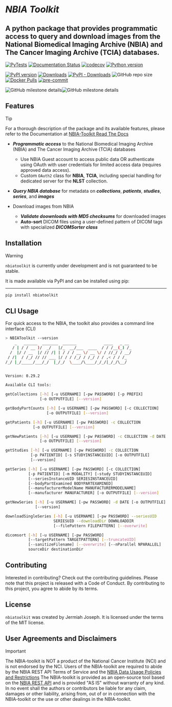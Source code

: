 # *NBIA Toolkit*
## A python package that provides programmatic access to query and download images from the National Biomedical Imaging Archive (**NBIA**) and The Cancer Imaging Archive (**TCIA**) databases.
[![PyTests](https://github.com/jjjermiah/nbia-toolkit/actions/workflows/main.yml/badge.svg)](https://github.com/jjjermiah/nbia-toolkit/actions/workflows/main.yml)
[![Documentation Status](https://readthedocs.org/projects/nbia-toolkit/badge/?version=latest)](https://nbia-toolkit.readthedocs.io/en/latest/?badge=latest)
[![codecov](https://codecov.io/gh/jjjermiah/nbia-toolkit/graph/badge.svg?token=JKREY71D0R)](https://codecov.io/gh/jjjermiah/nbia-toolkit)
[![Python version](https://img.shields.io/pypi/pyversions/nbiatoolkit.svg)](https://img.shields.io/pypi/pyversions/nbiatoolkit.svg)

[![PyPI version](https://badge.fury.io/py/nbiatoolkit.svg)](https://badge.fury.io/py/nbiatoolkit)
[![Downloads](https://static.pepy.tech/badge/nbiatoolkit)](https://pepy.tech/project/nbiatoolkit)
[![PyPI - Downloads](https://img.shields.io/pypi/dm/nbiatoolkit.svg?label=pypi%20downloads)](https://pypi.org/project/nbiatoolkit/)
![GitHub repo size](https://img.shields.io/github/repo-size/jjjermiah/nbia-toolkit)
[![Docker Pulls](https://img.shields.io/docker/pulls/jjjermiah/nbiatoolkit)](https://hub.docker.com/r/jjjermiah/nbiatoolkit)
[![pre-commit](https://img.shields.io/badge/pre--commit-enabled-brightgreen?logo=pre-commit)](https://github.com/pre-commit/pre-commit)



![GitHub milestone details](https://img.shields.io/github/milestones/progress-percent/jjjermiah/nbia-toolkit/1?style=flat-square&label=1.0.0%20Stable%20Release%20Milestone&link=https%3A%2F%2Fgithub.com%2Fjjjermiah%2Fnbia-toolkit%2Fmilestone%2F1)![GitHub milestone details](https://img.shields.io/github/milestones/progress/jjjermiah/nbia-toolkit/1?style=flat-square&label=%20&link=https%3A%2F%2Fgithub.com%2Fjjjermiah%2Fnbia-toolkit%2Fmilestone%2F1)



## Features
> [!TIP]
> For a thorough description of the package and its available features, please refer to the Documentation at [NBIA-Toolkit Read The Docs](https://nbia-toolkit.readthedocs.io/en/latest/)

- ***Programmatic access*** to the National Biomedical Imaging Archive (NBIA) and The Cancer Imaging Archive (TCIA) databases
  - Use NBIA Guest account to access public data OR authenticate using OAuth with user credentials for limited access data (requires approved data access).
  - Custom `OAuth2` class for **NBIA**, **TCIA**, including special handling for dedicated server for the **NLST** collection.

- ***Query NBIA database*** for metadata on ***collections***, ***patients***, ***studies***, ***series***, and ***images***
- Download images from NBIA
  - ***Validate doownloads with MD5 checksums*** for downloaded images
  - **Auto-sort** DICOM files using a user-defined pattern of DICOM tags with specialized ***DICOMSorter class***



## Installation

> [!WARNING]
> `nbiatoolkit` is currently under development and is not guaranteed to be stable.

It is made available via PyPI and can be installed using pip:
****
```bash
pip install nbiatoolkit
```

## CLI Usage
For quick access to the NBIA, the toolkit also provides a command line interface (CLI)

``` bash NBIAToolkit-Output
> NBIAToolkit --version
    _   ______  _______  ______            ____   _ __
   / | / / __ )/  _/   |/_  __/___  ____  / / /__(_) /_
  /  |/ / __  |/ // /| | / / / __ \/ __ \/ / //_/ / __/
 / /|  / /_/ // // ___ |/ / / /_/ / /_/ / / ,< / / /_
/_/ |_/_____/___/_/  |_/_/  \____/\____/_/_/|_/_/\__/


Version: 0.29.2

Available CLI tools:

getCollections [-h] [-u USERNAME] [-pw PASSWORD] [-p PREFIX]
               [-o OUTPUTFILE] [--version]

getBodyPartCounts [-h] [-u USERNAME] [-pw PASSWORD] [-c COLLECTION]
                  [-o OUTPUTFILE] [--version]

getPatients [-h] [-u USERNAME] [-pw PASSWORD] -c COLLECTION
            [-o OUTPUTFILE] [--version]

getNewPatients [-h] [-u USERNAME] [-pw PASSWORD] -c COLLECTION -d DATE
               [-o OUTPUTFILE] [--version]

getStudies [-h] [-u USERNAME] [-pw PASSWORD] -c COLLECTION
           [-p PATIENTID] [-s STUDYINSTANCEUID] [-o OUTPUTFILE]
           [--version]

getSeries [-h] [-u USERNAME] [-pw PASSWORD] [-c COLLECTION]
          [-p PATIENTID] [-m MODALITY] [-study STUDYINSTANCEUID]
          [--seriesInstanceUID SERIESINSTANCEUID]
          [--bodyPartExamined BODYPARTEXAMINED]
          [--manufacturerModelName MANUFACTURERMODELNAME]
          [--manufacturer MANUFACTURER] [-o OUTPUTFILE] [--version]

getNewSeries [-h] [-u USERNAME] [-pw PASSWORD] -d DATE [-o OUTPUTFILE]
             [--version]

downloadSingleSeries [-h] [-u USERNAME] [-pw PASSWORD] --seriesUID
                     SERIESUID --downloadDir DOWNLOADDIR
                     [--filePattern FILEPATTERN] [--overwrite]

dicomsort [-h] [-u USERNAME] [-pw PASSWORD]
          [--targetPattern TARGETPATTERN] [--truncateUID]
          [--sanitizeFilename] [--overwrite] [--nParallel NPARALLEL]
          sourceDir destinationDir

```


## Contributing

Interested in contributing? Check out the contributing guidelines. Please note that this project is released with a Code of Conduct. By contributing to this project, you agree to abide by its terms.

## License
`nbiatoolkit` was created by Jermiah Joseph. It is licensed under the terms of the MIT license.

## User Agreements and Disclaimers
> [!IMPORTANT]
>The NBIA-toolkit is NOT a product of the National Cancer Institute (NCI) and is not endorsed by the NCI.
> Users of the NBIA-toolkit are required to abide by the NBIA REST API Terms of Service and the [NBIA Data Usage Policies and Restrictions](https://www.cancerimagingarchive.net/data-usage-policies-and-restrictions/)
> The NBIA-toolkit is provided as an open-source tool based on the [NBIA REST API](https://wiki.cancerimagingarchive.net/display/Public/NBIA+Advanced+REST+API+Guide) and is provided "AS IS" without warranty of any kind.
> In no event shall the authors or contributors be liable for any claim, damages or other liability, arising from, out of or in connection with the NBIA-toolkit or the use or other dealings in the NBIA-toolkit.
